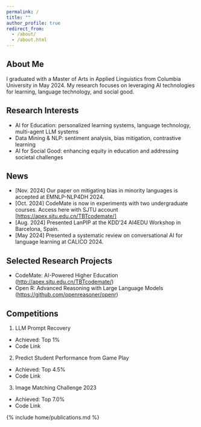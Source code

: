 ```yaml
---
permalink: /
title: ""
author_profile: true
redirect_from: 
  - /about/
  - /about.html
---
```


## About Me
I graduated with a Master of Arts in Applied Linguistics from Columbia University in May 2024. My research focuses on leveraging AI technologies for learning, language technology, and social good.

## Research Interests
  - AI for Education: personalized learning systems, language technology, multi-agent LLM systems
  - Data Mining & NLP: sentiment analysis, bias mitigation, contrastive learning
  - AI for Social Good: enhancing equity in education and addressing societal challenges


## News
  - [Nov. 2024] Our paper on mitigating bias in minority languages is accepted at EMNLP-NLP4DH 2024.
  - [Oct. 2024] CodeMate is now in experiments with two undergraduate courses. Access here with SJTU account [https://apex.sjtu.edu.cn/TBTcodemate/]
  - [Aug. 2024] Presented LanPIP at the KDD’24 AI4EDU Workshop in Barcelona, Spain.
  - [May 2024] Presented a systematic review on conversational AI for language learning at CALICO 2024.

## Selected Research Projects
  - CodeMate: AI-Powered Higher Education (http://apex.sjtu.edu.cn/TBTcodemate/)
  - Open R: Advanced Reasoning with Large Language Models (https://github.com/openreasoner/openr)

## Competitions
  1. LLM Prompt Recovery
  - Achieved: Top 1%
  - Code Link
  2. Predict Student Performance from Game Play
  - Achieved: Top 4.5%
  - Code Link
  3. Image Matching Challenge 2023
  - Achieved: Top 7.0%
  - Code Link


{% include home/publications.md %}